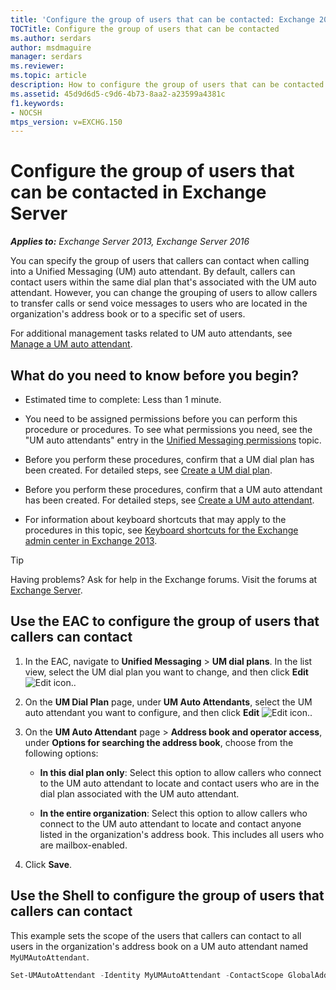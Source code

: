 ```yaml
---
title: 'Configure the group of users that can be contacted: Exchange 2013 Help'
TOCTitle: Configure the group of users that can be contacted
ms.author: serdars
author: msdmaguire
manager: serdars
ms.reviewer:
ms.topic: article
description: How to configure the group of users that can be contacted in Exchange Server
ms.assetid: 45d9d6d5-c9d6-4b73-8aa2-a23599a4381c
f1.keywords:
- NOCSH
mtps_version: v=EXCHG.150
---
```


# Configure the group of users that can be contacted in Exchange Server

_**Applies to:** Exchange Server 2013, Exchange Server 2016_

You can specify the group of users that callers can contact when calling into a Unified Messaging (UM) auto attendant. By default, callers can contact users within the same dial plan that's associated with the UM auto attendant. However, you can change the grouping of users to allow callers to transfer calls or send voice messages to users who are located in the organization's address book or to a specific set of users.

For additional management tasks related to UM auto attendants, see [Manage a UM auto attendant](manage-um-auto-attendant-exchange-2013-help.md).

## What do you need to know before you begin?

- Estimated time to complete: Less than 1 minute.

- You need to be assigned permissions before you can perform this procedure or procedures. To see what permissions you need, see the "UM auto attendants" entry in the [Unified Messaging permissions](unified-messaging-permissions-exchange-2013-help.md) topic.

- Before you perform these procedures, confirm that a UM dial plan has been created. For detailed steps, see [Create a UM dial plan](create-um-dial-plan-exchange-2013-help.md).

- Before you perform these procedures, confirm that a UM auto attendant has been created. For detailed steps, see [Create a UM auto attendant](create-a-um-auto-attendant-exchange-2013-help.md).

- For information about keyboard shortcuts that may apply to the procedures in this topic, see [Keyboard shortcuts for the Exchange admin center in Exchange 2013](keyboard-shortcuts-in-the-exchange-admin-center-2013-help.md).

> [!TIP]
> Having problems? Ask for help in the Exchange forums. Visit the forums at [Exchange Server](https://social.technet.microsoft.com/forums/office/home?category=exchangeserver).

## Use the EAC to configure the group of users that callers can contact

1. In the EAC, navigate to **Unified Messaging** \> **UM dial plans**. In the list view, select the UM dial plan you want to change, and then click **Edit** ![Edit icon.](images/ITPro_EAC_EditIcon.gif).

2. On the **UM Dial Plan** page, under **UM Auto Attendants**, select the UM auto attendant you want to configure, and then click **Edit** ![Edit icon.](images/ITPro_EAC_EditIcon.gif).

3. On the **UM Auto Attendant** page \> **Address book and operator access**, under **Options for searching the address book**, choose from the following options:

   - **In this dial plan only**: Select this option to allow callers who connect to the UM auto attendant to locate and contact users who are in the dial plan associated with the UM auto attendant.

   - **In the entire organization**: Select this option to allow callers who connect to the UM auto attendant to locate and contact anyone listed in the organization's address book. This includes all users who are mailbox-enabled.

4. Click **Save**.

## Use the Shell to configure the group of users that callers can contact

This example sets the scope of the users that callers can contact to all users in the organization's address book on a UM auto attendant named `MyUMAutoAttendant`.

```powershell
Set-UMAutoAttendant -Identity MyUMAutoAttendant -ContactScope GlobalAddressList
```
